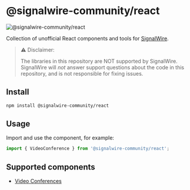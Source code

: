 # @signalwire-community/react

![@signalwire-community/react](https://img.shields.io/npm/v/@signalwire-community/react)

Collection of unofficial React components and tools for [SignalWire](https://signalwire.com).

> ⚠️ Disclaimer:
> 
> The libraries in this repository are NOT supported by SignalWire. SignalWire will _not_ answer support questions about the code in this repository, and is not responsible for fixing issues.

## Install

```bash
npm install @signalwire-community/react
```

## Usage

Import and use the component, for example:

```js
import { VideoConference } from '@signalwire-community/react';
```

## Supported components

 - [Video Conferences](./packages/react/src/components/VideoConference)
